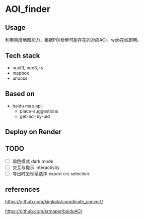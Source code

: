 # AOI_finder
## Usage
利用百度地图能力，根据POI检索可能存在的对应AOI。web在线即用。

## Tech stack
- nuxt3, vue3, ts
- mapbox
- unocss

## Based on
- baidu map api: 
  - place-suggestions
  - get-aoi-by-uid

## Deploy on Render

## TODO
- [ ] 暗色模式 dark mode
- [ ] 交互与提示 interactivity
- [ ] 导出时坐标系选择 export crs selection

## references
https://github.com/kimkata/coordinate_convert/

https://github.com/srmaper/baiduAOI